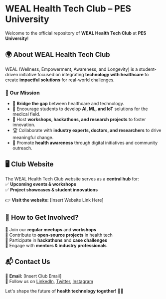 # WEAL Health Tech Club – PES University  

Welcome to the official repository of **WEAL Health Tech Club** at **PES University**!  

## 🌍 About WEAL Health Tech Club  

WEAL (Wellness, Empowerment, Awareness, and Longevity) is a student-driven initiative focused on integrating **technology with healthcare** to create **impactful solutions** for real-world challenges.  

### 🎯 Our Mission  
- 🏥 **Bridge the gap** between healthcare and technology.  
- 🤖 Encourage students to develop **AI, ML, and IoT** solutions for the medical field.  
- 🚀 Host **workshops, hackathons, and research projects** to foster innovation.  
- 🏆 Collaborate with **industry experts, doctors, and researchers** to drive meaningful change.  
- 📢 Promote **health awareness** through digital initiatives and community outreach.  

## 🖥️ Club Website  

The WEAL Health Tech Club website serves as a **central hub** for:  
✅ **Upcoming events & workshops**  
✅ **Project showcases & student innovations** 

👉 **Visit the website:** [Insert Website Link Here]  

## 🚀 How to Get Involved?  

🔹 Join our **regular meetups** and **workshops**  
🔹 Contribute to **open-source projects** in health tech  
🔹 Participate in **hackathons** and **case challenges**  
🔹 Engage with **mentors & industry professionals**  

## 📬 Contact Us  

📧 **Email:** [Insert Club Email]  
📌 Follow us on [LinkedIn](#), [Twitter](#), [Instagram](#)  

Let's shape the future of **health technology together!** 🚀💡  
